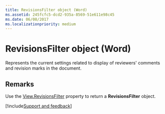 ```yaml
---
title: RevisionsFilter object (Word)
ms.assetid: 245fcfc5-dcd2-935a-8569-51e611e98c45
ms.date: 06/08/2017
ms.localizationpriority: medium
---
```



# RevisionsFilter object (Word)

Represents the current settings related to display of reviewers' comments and revision marks in the document.


## Remarks

Use the [View.RevisionsFilter](Word.view.revisionsfilter.md) property to return a **RevisionsFilter** object.


[!include[Support and feedback](~/includes/feedback-boilerplate.md)]